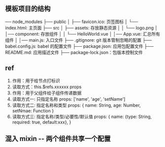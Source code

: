 ## 模板项目的结构
── node_modules
├── public
│ ├── favicon.ico: 页签图标
│ └── index.html: 主页面
├── src
│ ├── assets: 存放静态资源
│ │ └── logo.png
│ │── component: 存放组件
│ │ └── HelloWorld.vue
│ │── App.vue: 汇总所有组件
│ │── main.js: 入口文件
├── .gitignore: git 版本管制忽略的配置
├── babel.config.js: babel 的配置文件
├── package.json: 应用包配置文件
├── README.md: 应用描述文件
├── package-lock.json：包版本控制文件


## ref
1. 作用：用于给节点打标识
2. 读取方式：this.$refs.xxxxxx
props
1. 作用：用于父组件给子组件传递数据
2. 读取方式一: 只指定名称
props: ['name', 'age', 'setName']
3. 读取方式二: 指定名称和类型
props: {
name: String, age: Number, setNmae: Function
}
4. 读取方式三: 指定名称/类型/必要性/默认值
props: {
name: {type: String, required: true, default:xxx}, }

## 混入 mixin -- 两个组件共享一个配置